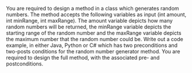 
You are required to design a method in a class which generates random
numbers. The method accepts the following variables as input (int amount, int minRange, int maxRange). 
The amount variable depicts how many random numbers will be returned, the minRange variable depicts the starting range of the random number and
the maxRange variable depicts the maximum number that the random number could be.
Write out a code example, in either Java, Python or C# which has two preconditions and two-posts conditions for the random number generator method.
You are required to design the full method, with the associated pre- and postconditions.